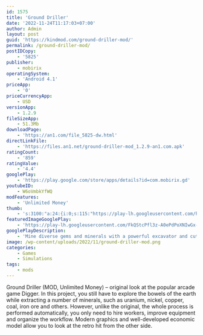 ```yaml
---
id: 1575
title: 'Ground Driller'
date: '2022-11-24T11:17:03+07:00'
author: Admin
layout: post
guid: 'https://kindmod.com/ground-driller-mod/'
permalink: /ground-driller-mod/
postIDCopy:
    - '5825'
publisher:
    - mobirix
operatingSystem:
    - 'Android 4.1'
priceApp:
    - '0'
priceCurrencyApp:
    - USD
versionApp:
    - 1.2.9
fileSizeApp:
    - 51.3Mb
downloadPage:
    - 'https://an1.com/file_5825-dw.html'
directLinkFile:
    - 'https://files.an1.net/ground-driller-mod_1.2.9-an1.com.apk'
ratingCount:
    - '859'
ratingValue:
    - '4.4'
googlePlay:
    - 'https://play.google.com/store/apps/details?id=com.mobirix.gd'
youtubeID:
    - W6oVmbkYfWQ
modFeatures:
    - 'Unlimited Money'
thumb:
    - 's:3100:"a:24:{i:0;s:115:"https://play-lh.googleusercontent.com/hsP8RWkS7ZeUA7ogN5agEiFuSEk-g6G682QBckslry0SHhJJFxdX_YzTpqIyjMUp2JQ=w526-h296";i:1;s:116:"https://play-lh.googleusercontent.com/ceB9LN_v3e9aAwPQLWvQwTf6noDaV9zoJI3X7GChcotvd3qY47gDAxl5jumEXHorjr2S=w526-h296";i:2;s:115:"https://play-lh.googleusercontent.com/AJr4iASKUZEHRtyh0FFmPiIG7v6xB1M5AUdxqG21KaQlXZknyuIJ_tpixaQmGjNuE5Y=w526-h296";i:3;s:116:"https://play-lh.googleusercontent.com/NYTAj-JPSExOKAm-w0sapJhWg083tnWqEAi1vLH72JXfV8ezmS1W6CbYeVmVdJK6Usa5=w526-h296";i:4;s:116:"https://play-lh.googleusercontent.com/NVbAY-uR_89WgaE4xHINdMSoWHHrpJPKTJewL91-010pk51bsx2hkN6enxfA12EYwVfP=w526-h296";i:5;s:116:"https://play-lh.googleusercontent.com/JLAR_yHTEt2hdEibsLm9AZZxpcE7BdSoRh7HW-W-Wj0OgF2mK-CEcgBZfFqYjlIIsg__=w526-h296";i:6;s:115:"https://play-lh.googleusercontent.com/tJB-5IuVppIkJeQIT2GSmgPfwYUBkzr3vF_zbXNh-wYTxoB_a_DYARnE1CaQV764278=w526-h296";i:7;s:115:"https://play-lh.googleusercontent.com/R73XeVc9hn4-CWzVCrjMLMxBwbX-xIVoCjkVoxV6A6HtrpylBMg4ckoNbqg8EHNPs5M=w526-h296";i:8;s:115:"https://play-lh.googleusercontent.com/U2FCUt6qZXHsp_ui3Cox1MZY9aACKyhDZ7Yjq_E0fcdQJ-h5cPeBQkdt66U0GFuD_jE=w526-h296";i:9;s:116:"https://play-lh.googleusercontent.com/V-tvQ5hpsWvUUyctLwtaWNoVC7JdYxvnQj51Wud5rcqaThZZj386l47yY-hT7x67JBF1=w526-h296";i:10;s:116:"https://play-lh.googleusercontent.com/FTBQ4IAkoz-t9wG6FHWjiW8o98hPtqpVMVe2Thf4HISNw18QKo8QrwGs4mkUuvUGMX36=w526-h296";i:11;s:115:"https://play-lh.googleusercontent.com/NhzlETJTHrrkcvSLQjCIwXA2FuS-EgcSFb4P2DMKLYXGTEY-YzxCgCuIsUvaXN4sLPc=w526-h296";i:12;s:116:"https://play-lh.googleusercontent.com/-kvC-GrkwdOOhmLssAyak_t1V6gM2b2gWaDxlWlzpuAwaaAqVkJ25gsjD_olTXlCCdqv=w526-h296";i:13;s:115:"https://play-lh.googleusercontent.com/MLsbgEcFZMVc4Mt_WSWQQFzxSO1WP71E7GBmANdSLdPrKylwQwaayF-Tsz9GINgJokU=w526-h296";i:14;s:114:"https://play-lh.googleusercontent.com/whq9ZI3LLyF2kDebRG7ilBwc7eUj02cDKIBZ-bexdE4aHVxc-XRzYh4bstolEZnD4A=w526-h296";i:15;s:115:"https://play-lh.googleusercontent.com/PeYgwn6hORgrE4nuIK_0Y6eR3JbdM7dumDpnDUHi8y7mR_132Ht3922hQxvr0qArQxE=w526-h296";i:16;s:116:"https://play-lh.googleusercontent.com/lAkl3uap_3oGoN0Pkh-HlxQ2uxgb21zxdoAMMtYamULSmAW36KdQZ5fQCWyKlzkTx58z=w526-h296";i:17;s:115:"https://play-lh.googleusercontent.com/FPfZCT2XlfUgVAinQ-kDBni-v766legtMkppnXDXSxFq8M24kdZpP6VUaX4oZ-6y7yw=w526-h296";i:18;s:115:"https://play-lh.googleusercontent.com/yJPyaFSHwxyDy-2Mz_YFnPhebX41CnmHRG_gySaAF3Inyyf1hvTFZAI1RM8CN_Qv-N0=w526-h296";i:19;s:115:"https://play-lh.googleusercontent.com/P_OQFEKcySe30SUffl-Ha6AJtW_KDKhej022S6NMTNoCQULhtd3oFyFmKx8k-4qE5JQ=w526-h296";i:20;s:115:"https://play-lh.googleusercontent.com/knB16ANcnZCR0ICAzfOtkP7qTHVHXMn59saBxgr1mT8fFs4vfgErCBiLXeeiyuH1rD0=w526-h296";i:21;s:116:"https://play-lh.googleusercontent.com/FE_HwvvZ4AY1U4AkzCN4selzo5VhZE-C5B0nFwSOIFzakIG8EyktsGfQwWozRc-QAV4C=w526-h296";i:22;s:115:"https://play-lh.googleusercontent.com/jdfs70PluhGNsgdzrJGPOdUyjUWz9y7W376etau0wqzUBxiBb6Mj3DSRP_NNHjUy8QM=w526-h296";i:23;s:114:"https://play-lh.googleusercontent.com/-Gi1kWP-JLDaC4wfbCM1JCEltkU9n7kmuQYP-lMIGLLvZHddqdzADNbmGk540QGhWA=w526-h296";}";'
featuredImageGooglePlay:
    - 'https://play-lh.googleusercontent.com/FkQStcPfl3z-A0ePdPoXNIwGx-R7Iljqkk_rRkMVxi95O_FFfpk6WqHzBSLD4h3HE4Va'
googlePlayDescription:
    - 'Mine diverse gems and minerals with a powerful excavator and cute miners.Rarest gems are found only in the deepest part of the earth so dig as deep as possible.- No control required. Digging and mining are done automatically!.'
image: /wp-content/uploads/2022/11/ground-driller-mod.png
categories:
    - Games
    - Simulations
tags:
    - mods
---
```


Ground Driller (MOD, Unlimited Money) – original look at the popular arcade game Digger. In this project, you still have to explore the bowels of the earth while extracting a number of minerals, such as uranium, nickel, copper, coal, iron ore and others. However, unlike the original, the whole process is performed automatically, you only need to hire workers, improve equipment and organize the workflow. Modern graphics and well-developed economic model allow you to look at the retro hit from the other side.